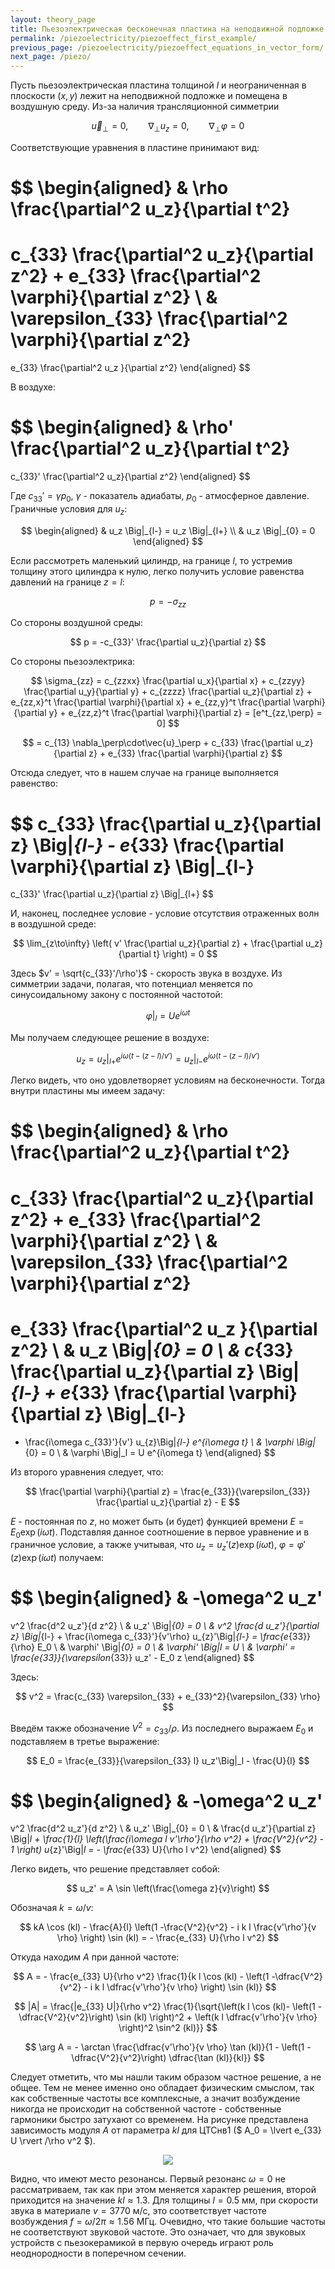 ```yaml
---
layout: theory_page
title: Пьезоэлектрическая бесконечная пластина на неподвижной подложке в воздушной среде
permalink: /piezoelectricity/piezoeffect_first_example/
previous_page: /piezoelectricity/piezoeffect_equations_in_vector_form/
next_page: /piezo/
---
```


Пусть пьезоэлектрическая пластина толщиной $l$ и неограниченная в плоскости $(x,y)$ лежит на неподвижной подложке и помещена в воздушную среду. Из-за наличия трансляционной симметрии

$$
\vec{u}_\perp = 0, \qquad \nabla_\perp u_z = 0, \qquad \nabla_\perp \varphi = 0
$$

Соответствующие уравнения в пластине принимают вид:

$$
\begin{aligned}
&
\rho \frac{\partial^2 u_z}{\partial t^2} 
=
c_{33} \frac{\partial^2 u_z}{\partial z^2} + 
e_{33} \frac{\partial^2 \varphi}{\partial z^2}
\\
&
\varepsilon_{33} \frac{\partial^2 \varphi}{\partial z^2}
=  
e_{33} \frac{\partial^2 u_z }{\partial z^2}
\end{aligned}
$$

В воздухе:

$$
\begin{aligned}
&
\rho' \frac{\partial^2 u_z}{\partial t^2} 
=
c_{33}' \frac{\partial^2 u_z}{\partial z^2}
\end{aligned}
$$

Где $c_{33}' = \gamma p_0$, $\gamma$ - показатель адиабаты, $p_0$ - атмосферное давление. Граничные условия для $u_z$:

$$
\begin{aligned}
& u_z \Big|_{l-} = u_z \Big|_{l+} \\
& u_z \Big|_{0} = 0
\end{aligned}
$$

Если рассмотреть маленький цилиндр, на границе $l$, то устремив толщину этого цилиндра к нулю, легко получить условие равенства давлений на границе $z = l$:

$$
p = -\sigma_{zz}
$$

Со стороны воздушной среды:

$$
p = -c_{33}' \frac{\partial u_z}{\partial z}
$$

Со стороны пьезоэлектрика:

$$
\sigma_{zz} = 
c_{zzxx} \frac{\partial u_x}{\partial x} + 
c_{zzyy} \frac{\partial u_y}{\partial y} +
c_{zzzz} \frac{\partial u_z}{\partial z} +
e_{zz,x}^t \frac{\partial \varphi}{\partial x} +
e_{zz,y}^t \frac{\partial \varphi}{\partial y} +
e_{zz,z}^t \frac{\partial \varphi}{\partial z} = [e^t_{zz,\perp} = 0]
$$

$$
= c_{13} \nabla_\perp\cdot\vec{u}_\perp +
c_{33} \frac{\partial u_z}{\partial z} +
e_{33} \frac{\partial \varphi}{\partial z}
$$

Отсюда следует, что в нашем случае на границе выполняется равенство:

$$
c_{33} \frac{\partial u_z}{\partial z} \Big|_{l-} -
e_{33} \frac{\partial \varphi}{\partial z} \Big|_{l-}
=
c_{33}' \frac{\partial u_z}{\partial z} \Big|_{l+}
$$

И, наконец, последнее условие - условие отсутствия отраженных волн в воздушной среде:

$$
\lim_{z\to\infty} \left( v' \frac{\partial u_z}{\partial z} + \frac{\partial u_z}{\partial t} \right) = 0
$$

Здесь $v' = \sqrt{c_{33}'/\rho'}$ - скорость звука в воздухе. Из симметрии задачи, полагая, что потенциал меняется по синусоидальному закону с постоянной частотой:

$$
\varphi \Big|_l= U e^{i\omega t}
$$

Мы получаем следующее решение в воздухе:

$$
u_z = u_{z}\Big|_{l+} e^{i\omega (t - (z- l)/v')} = u_{z}\Big|_{l-} e^{i\omega (t - (z- l)/v')}
$$

Легко видеть, что оно удовлетворяет условиям на бесконечности. Тогда внутри пластины мы имеем задачу:

$$
\begin{aligned}
&
\rho \frac{\partial^2 u_z}{\partial t^2} 
=
c_{33} \frac{\partial^2 u_z}{\partial z^2} + 
e_{33} \frac{\partial^2 \varphi}{\partial z^2}
\\
&
\varepsilon_{33} \frac{\partial^2 \varphi}{\partial z^2}
=  
e_{33} \frac{\partial^2 u_z }{\partial z^2}
\\
& u_z \Big|_{0} = 0 \\
& c_{33} \frac{\partial u_z}{\partial z} \Big|_{l-} +
e_{33} \frac{\partial \varphi}{\partial z} \Big|_{l-}
=
- \frac{i\omega c_{33}'}{v'} u_{z}\Big|_{l-} e^{i\omega t} \\
& \varphi \Big|_{0} = 0 \\
& \varphi \Big|_l = U e^{i\omega t}
\end{aligned}
$$

Из второго уравнения следует, что:

$$
\frac{\partial \varphi}{\partial z} = \frac{e_{33}}{\varepsilon_{33}} \frac{\partial u_z}{\partial z} - E
$$

$E$ - постоянная по $z$, но может быть (и будет) функцией времени $E = E_0 \exp (i\omega t)$. Подставляя данное соотношение в первое уравнение и в граничное условие, а также учитывая, что $u_z = u_z'(z) \exp (i\omega t)$,  $\varphi = \varphi'(z) \exp (i\omega t)$ получаем:

$$
\begin{aligned}
&
-\omega^2 u_z'
=
v^2 \frac{d^2 u_z'}{d z^2}
\\
& u_z' \Big|_{0} = 0 \\
& v^2 \frac{d u_z'}{\partial z} \Big|_{l-} + \frac{i\omega c_{33}'}{v'\rho} u_{z}'\Big|_{l-}
= \frac{e_{33}}{\rho} E_0 \\
& \varphi' \Big|_{0} = 0 \\
& \varphi' \Big|_l = U \\
& \varphi' = \frac{e_{33}}{\varepsilon_{33}} u_z' - E_0 z
\end{aligned}
$$

Здесь:

$$
v^2 = \frac{c_{33} \varepsilon_{33} + e_{33}^2}{\varepsilon_{33} \rho}
$$

Введём также обозначение $V^2 = c_{33}/\rho$. Из последнего выражаем $E_0$ и подставляем в третье выражение:

$$
E_0 = \frac{e_{33}}{\varepsilon_{33} l} u_z'\Big|_l - \frac{U}{l}
$$

$$
\begin{aligned}
&
-\omega^2 u_z'
=
v^2 \frac{d^2 u_z'}{d z^2}
\\
& u_z' \Big|_{0} = 0 \\
& \frac{d u_z'}{\partial z} \Big|_l + \frac{1}{l} \left(\frac{i\omega l v'\rho'}{\rho v^2} + \frac{V^2}{v^2} - 1 \right) u_{z}'\Big|_l
=  - \frac{e_{33} U}{\rho l v^2} 
\end{aligned}
$$

Легко видеть, что решение представляет собой:

$$
u_z' = A \sin \left(\frac{\omega z}{v}\right)
$$

Обозначая $k = \omega/v$:

$$
kA \cos (kl) - \frac{A}{l} \left(1 -\frac{V^2}{v^2} - i k l \frac{v'\rho'}{v \rho} \right) \sin (kl) = - \frac{e_{33} U}{\rho l v^2} 
$$

Откуда находим $A$ при данной частоте:

$$
A = - \frac{e_{33} U}{\rho v^2} \frac{1}{k l \cos (kl) - \left(1 -\dfrac{V^2}{v^2} - i k l \dfrac{v'\rho'}{v \rho} \right) \sin (kl)}
$$

$$
|A| = \frac{|e_{33} U|}{\rho v^2} \frac{1}{\sqrt{\left(k l \cos (kl)- \left(1 -\dfrac{V^2}{v^2}\right) \sin (kl) \right)^2 + \left(k l \dfrac{v'\rho'}{v \rho} \right)^2 \sin^2 (kl)}}
$$

$$
\arg A = - \arctan \frac{\dfrac{v'\rho'}{v \rho} \tan (kl)}{1 - \left(1 -\dfrac{V^2}{v^2}\right) \dfrac{\tan (kl)}{kl}}
$$

Следует отметить, что мы нашли таким образом частное решение, а не общее. Тем не менее именно оно обладает физическим смыслом, так как собственные частоты все комплексные, а значит возбуждение никогда не происходит на собственной частоте - собственные гармоники быстро затухают со временем. На рисунке представлена зависимость модуля $A$ от параметра $kl$ для ЦТСнв1 ($ A_0 = \lvert e_{33} U \rvert /\rho v^2 $). 

<div align="center"><img src="../../img/piezoeffect_first_example_1.png"/></div>

Видно, что имеют место резонансы. Первый резонанс $\omega = 0$ не рассматриваем, так как при этом меняется характер решения, второй приходится на значение $kl \approx 1.3$. Для толщины $l = 0.5$ мм, при скорости звука в материале $v = 3770$ м/c, это соответствует частоте возбуждения $f = \omega/2\pi \approx 1.56$ МГц. Очевидно, что такие большие частоты не соответствуют звуковой частоте. Это означает, что для звуковых устройств с пьезокерамикой в первую очередь играют роль неоднородности в поперечном сечении.